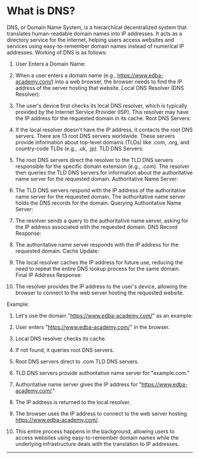 # What is DNS?

DNS, or Domain Name System, is a hierarchical decentralized system that translates human-readable domain names into IP addresses. It acts as a directory service for the internet, helping users access websites and services using easy-to-remember domain names instead of numerical IP addresses. Working of DNS is as follows:

1. User Enters a Domain Name:

2. When a user enters a domain name (e.g., https://www.edba-academy.com/) into a web browser, the browser needs to find the IP address of the server hosting that website.
Local DNS Resolver (DNS Resolver):

3. The user's device first checks its local DNS resolver, which is typically provided by the Internet Service Provider (ISP). This resolver may have the IP address for the requested domain in its cache.
Root DNS Servers:

4. If the local resolver doesn't have the IP address, it contacts the root DNS servers. There are 13 root DNS servers worldwide. These servers provide information about top-level domains (TLDs) like .com, .org, and country-code TLDs (e.g., .uk, .jp).
TLD DNS Servers:

5. The root DNS servers direct the resolver to the TLD DNS servers responsible for the specific domain extension (e.g., .com). The resolver then queries the TLD DNS servers for information about the authoritative name server for the requested domain.
Authoritative Name Server:

6. The TLD DNS servers respond with the IP address of the authoritative name server for the requested domain. The authoritative name server holds the DNS records for the domain.
Querying Authoritative Name Server:

7. The resolver sends a query to the authoritative name server, asking for the IP address associated with the requested domain.
DNS Record Response:

8. The authoritative name server responds with the IP address for the requested domain.
Cache Update:

9. The local resolver caches the IP address for future use, reducing the need to repeat the entire DNS lookup process for the same domain.
Final IP Address Response:

10. The resolver provides the IP address to the user's device, allowing the browser to connect to the web server hosting the requested website.

Example:
1. Let's use the domain "https://www.edba-academy.com/" as an example:

2. User enters "https://www.edba-academy.com/" in the browser.
3. Local DNS resolver checks its cache.
4. If not found, it queries root DNS servers.
5. Root DNS servers direct to .com TLD DNS servers.
6. TLD DNS servers provide authoritative name server for "example.com."
7. Authoritative name server gives the IP address for "https://www.edba-academy.com/."
8. The IP address is returned to the local resolver.
9. The browser uses the IP address to connect to the web server hosting https://www.edba-academy.com/.
10. This entire process happens in the background, allowing users to access websites using easy-to-remember domain names while the underlying infrastructure deals with the translation to IP addresses.

---